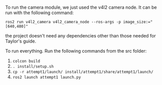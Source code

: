 To run the camera module, we just used the v4l2 camera node.
It can be run with the following command:

`ros2 run v4l2_camera v4l2_camera_node --ros-args -p image_size:="[640,480]"`

the project doesn't need any dependencies other than those needed for Taylor's guide.

To run everything. Run the following commands from the src folder:
1. `colcon build`
2. `. install/setup.sh`
3. `cp -r attempt1/launch/ install/attempt1/share/attempt1/launch/`
4. `ros2 launch attempt1 launch.py`